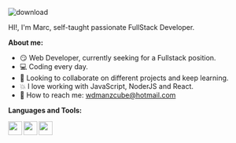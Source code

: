
![download](https://user-images.githubusercontent.com/88792194/151212662-015f5361-94c1-4c6b-af28-a6eb9899f347.png)

HI!, I'm Marc, self-taught passionate FullStack Developer.

**About me:**



- 😏 Web Developer, currently seeking for a Fullstack position. 
- 💻 Coding every day.
- :eyes: Looking to collaborate on different projects and keep learning.
- :boom: I love working with JavaScript, NoderJS and React.
- :running: How to reach me: wdmanzcube@hotmail.com





**Languages and Tools:**

<img width="28px" height="28px" align="left" src="https://cdn.iconscout.com/icon/free/png-256/javascript-2752148-2284965.png">
<img width="28px" height="28px" align="left" src="https://cdn.iconscout.com/icon/free/png-256/react-2752089-2284906.png">
<img width="28px" height="28px" align="left" src="https://icons-for-free.com/iconfiles/png/512/js+library+long+shadow+nodejs+web+icon-1320184850167478047.png">


<!---
manzcube/manzcube is a ✨ special ✨ repository because its `README.md` (this file) appears on your GitHub profile.
You can click the Preview link to take a look at your changes.
--->
